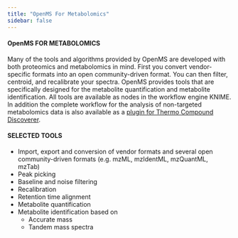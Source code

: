 ```yaml
---
title: "OpenMS For Metabolomics"
sidebar: false
---
```


#### OpenMS FOR METABOLOMICS

Many of the tools and algorithms provided by OpenMS are developed with both proteomics and metabolomics in mind. First you convert vendor-specific formats into an open community-driven format. You can then filter, centroid, and recalibrate your spectra. OpenMS provides tools that are specifically designed for the metabolite quantification and metabolite identification. All tools are available as nodes in the workflow engine KNIME. In addition the complete workflow for the analysis of non-targeted metabolomics data is also available as a [plugin for Thermo Compound Discoverer](/getting-started/proteome-and-compound-discoverer-integration).

#### SELECTED TOOLS

- Import, export and conversion of vendor formats and several open community-driven formats (e.g. mzML, mzIdentML, mzQuantML, mzTab)
- Peak picking
- Baseline and noise filtering
- Recalibration
- Retention time alignment
- Metabolite quantification
- Metabolite identification based on
    - Accurate mass
    - Tandem mass spectra